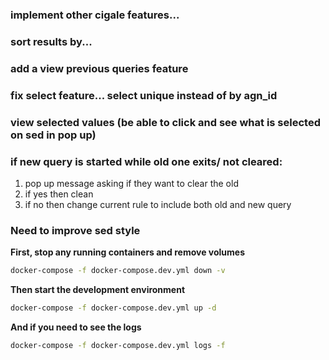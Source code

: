 ### implement other cigale features...
### sort results by...
### add a view previous queries feature
### fix select feature... select unique instead of by agn_id
### view selected values (be able to click and see what is selected on sed in pop up)
### if new query is started while old one exits/ not cleared:
1. pop up message asking if they want to clear the old
2. if yes then clean
3. if no then change current rule to include both old and new query 

### Need to improve sed style
**First, stop any running containers and remove volumes**
   ```bash
   docker-compose -f docker-compose.dev.yml down -v
   ```
**Then start the development environment**
   ```bash
   docker-compose -f docker-compose.dev.yml up -d
   ```
**And if you need to see the logs**
   ```bash
   docker-compose -f docker-compose.dev.yml logs -f
   ```